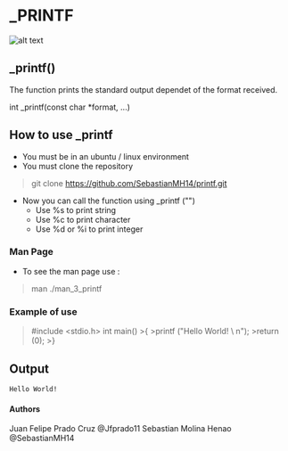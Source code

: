 # _PRINTF
![alt text](https://camo.githubusercontent.com/1d843f82247b60996b235f8a7f7cd2057824c71d35375103ad00679837c848db/68747470733a2f2f7777772e686f6c626572746f6e7363686f6f6c2e636f6d2f686f6c626572746f6e2d6c6f676f2e706e67 "Holberton")


## _printf()
<p>The function prints the standard output dependet of the format received.</p>
int _printf(const char *format, ...)

## How to use _printf
  * You must be in an ubuntu / linux environment
  * You must clone the repository
 >git clone https://github.com/SebastianMH14/printf.git
* Now you can call the function using _printf ("")
    - Use %s to print string
    - Use %c to print character
    - Use %d or %i to print integer

###  Man Page 
  * To see the man page use :
 > man ./man_3_printf 

 ### Example of use
  >#include <stdio.h>
   > int main()
    >{
    >printf ("Hello World! \ n");
    >return (0);
    >}
## Output
    Hello World!

 #### Authors
 Juan Felipe Prado Cruz @Jfprado11
 Sebastian Molina Henao @SebastianMH14